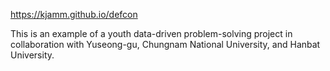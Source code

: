 https://kjamm.github.io/defcon

This is an example of a youth data-driven problem-solving project in collaboration with Yuseong-gu, Chungnam National University, and Hanbat University.

